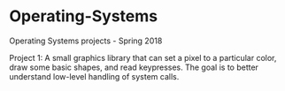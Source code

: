 # Operating-Systems
Operating Systems projects - Spring 2018


Project 1: 
A small graphics library that can set a pixel to a particular color, draw some basic shapes, and read keypresses. The goal is to better understand low-level handling of system calls.
